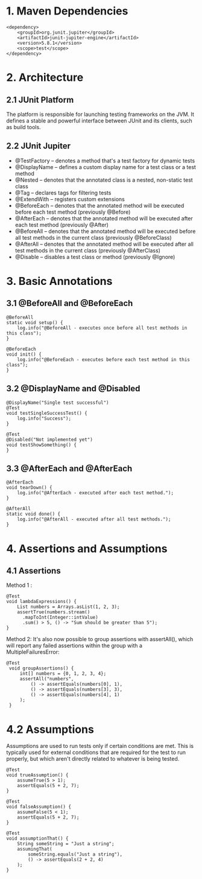 # 1. Maven Dependencies

```
<dependency>
    <groupId>org.junit.jupiter</groupId>
    <artifactId>junit-jupiter-engine</artifactId>
    <version>5.8.1</version>
    <scope>test</scope>
</dependency>
```

# 2. Architecture

## 2.1 JUnit Platform

The platform is responsible for launching testing frameworks on the JVM. It defines a stable and powerful interface between JUnit and its clients, such as build tools.

## 2.2 JUnit Jupiter

- @TestFactory – denotes a method that's a test factory for dynamic tests
- @DisplayName – defines a custom display name for a test class or a test method
- @Nested – denotes that the annotated class is a nested, non-static test class
- @Tag – declares tags for filtering tests
- @ExtendWith – registers custom extensions
- @BeforeEach – denotes that the annotated method will be executed before each test method (previously @Before)
- @AfterEach – denotes that the annotated method will be executed after each test method (previously @After)
- @BeforeAll – denotes that the annotated method will be executed before all test methods in the current class (previously @BeforeClass)
- @AfterAll – denotes that the annotated method will be executed after all test methods in the current class (previously @AfterClass)
- @Disable – disables a test class or method (previously @Ignore)

# 3. Basic Annotations 

## 3.1 @BeforeAll and @BeforeEach

```
@BeforeAll
static void setup() {
    log.info("@BeforeAll - executes once before all test methods in this class");
}

@BeforeEach
void init() {
    log.info("@BeforeEach - executes before each test method in this class");
}
```

## 3.2 @DisplayName and @Disabled

```
@DisplayName("Single test successful")
@Test
void testSingleSuccessTest() {
    log.info("Success");
}

@Test
@Disabled("Not implemented yet")
void testShowSomething() {
}
```

## 3.3 @AfterEach and @AfterEach
```
@AfterEach
void tearDown() {
    log.info("@AfterEach - executed after each test method.");
}

@AfterAll
static void done() {
    log.info("@AfterAll - executed after all test methods.");
}
```

# 4. Assertions and Assumptions

## 4.1 Assertions 

Method 1 :
```
@Test
void lambdaExpressions() {
    List numbers = Arrays.asList(1, 2, 3);
    assertTrue(numbers.stream()
      .mapToInt(Integer::intValue)
      .sum() > 5, () -> "Sum should be greater than 5");
}
```

Method 2: It's also now possible to group assertions with assertAll(), which will report any failed assertions within the group with a MultipleFailuresError:


```
@Test
 void groupAssertions() {
     int[] numbers = {0, 1, 2, 3, 4};
     assertAll("numbers",
         () -> assertEquals(numbers[0], 1),
         () -> assertEquals(numbers[3], 3),
         () -> assertEquals(numbers[4], 1)
     );
 }
```

# 4.2 Assumptions 

Assumptions are used to run tests only if certain conditions are met. This is typically used for external conditions that are required for the test to run properly, but which aren't directly related to whatever is being tested.


```
@Test
void trueAssumption() {
    assumeTrue(5 > 1);
    assertEquals(5 + 2, 7);
}

@Test
void falseAssumption() {
    assumeFalse(5 < 1);
    assertEquals(5 + 2, 7);
}

@Test
void assumptionThat() {
    String someString = "Just a string";
    assumingThat(
        someString.equals("Just a string"),
        () -> assertEquals(2 + 2, 4)
    );
}
```


